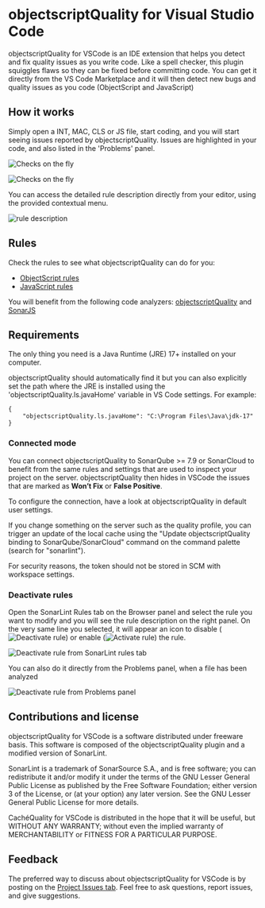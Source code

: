 # objectscriptQuality for Visual Studio Code

objectscriptQuality for VSCode is an IDE extension that helps you detect and fix quality issues as you write code. Like a spell checker,  this plugin  squiggles flaws so they can be fixed before committing code. You can get it directly from the VS Code Marketplace and it will then detect new bugs and quality issues as you code (ObjectScript and JavaScript)

## How it works

Simply open a INT, MAC, CLS or JS file, start coding, and you will start seeing issues reported by objectscriptQuality. Issues are highlighted in your code, and also listed in the 'Problems' panel.

![Checks on the fly](https://raw.githubusercontent.com/litesolutions/objectscriptquality-vscode/objectscriptquality/images/onthefly3.gif)

![Checks on the fly](https://raw.githubusercontent.com/litesolutions/objectscriptquality-vscode/objectscriptquality/images/onthefly2.gif)

You can access the detailed rule description directly from your editor, using the provided contextual menu.

![rule description](https://raw.githubusercontent.com/litesolutions/objectscriptquality-vscode/objectscriptquality/images/ruledescription.gif)

## Rules

Check the rules to see what objectscriptQuality can do for you:

- [ObjectScript rules](https://www.objectscriptQuality.com/docs/objectscriptquality-release/rules)
- [JavaScript rules](https://rules.sonarsource.com/javascript)

You will benefit from the following code analyzers: [objectscriptQuality](https://www.objectscriptQuality.com) and [SonarJS](https://redirect.sonarsource.com/plugins/javascript.html)

## Requirements

The only thing you need is a Java Runtime (JRE) 17+ installed on your computer.

objectscriptQuality should automatically find it but you can also explicitly set the path where the JRE is installed using the 'objectscriptQuality.ls.javaHome' variable in VS Code settings. For example:

    {
        "objectscriptQuality.ls.javaHome": "C:\Program Files\Java\jdk-17"
    }

### Connected mode

You can connect objectscriptQuality to SonarQube >= 7.9 or SonarCloud to benefit from the same rules and settings that are used to inspect your project on the server. objectscriptQuality then hides in VSCode the issues that are marked as **Won’t Fix** or **False Positive**.

To configure the connection, have a look at objectscriptQuality in default user settings.

If you change something on the server such as the quality profile, you can trigger an update of the local cache using the "Update objectscriptQuality binding to SonarQube/SonarCloud" command on the command palette (search for "sonarlint").

For security reasons, the token should not be stored in SCM with workspace settings.

### Deactivate rules

Open the SonarLint Rules tab on the Browser panel and select the rule you want to modify and you will see the rule description on the right panel. On the very same line you selected, it will appear an icon to disable (![Deactivate rule](https://raw.githubusercontent.com/litesolutions/objectscriptquality-vscode/objectscriptquality/images/vscode_extension_settings_rules_disable.png)) or enable (![Activate rule](https://raw.githubusercontent.com/litesolutions/objectscriptquality-vscode/objectscriptquality/images/vscode_extension_settings_rules_enable.png)) the rule.

![Deactivate rule from SonarLint rules tab](https://raw.githubusercontent.com/litesolutions/objectscriptquality-vscode/objectscriptquality/images/vscode_extension_sonarlint_rules_tab.png)

You can also do it directly from the Problems panel, when a file has been analyzed

![Deactivate rule from Problems panel](https://raw.githubusercontent.com/litesolutions/objectscriptquality-vscode/objectscriptquality/images/vscode_exclude_rule_from_list.png)

## Contributions and license

objectscriptQuality for VSCode is a software distributed under freeware basis. This software is composed of the objectscriptQuality plugin and a modified version of SonarLint.

SonarLint is a trademark of SonarSource S.A., and is free software; you can redistribute it and/or modify it under the terms of the GNU Lesser General Public License as published by the Free Software Foundation; either version 3 of the License, or (at your option) any later version. See the GNU Lesser General Public License for more details.

CachéQuality for VSCode is distributed in the hope that it will be useful, but WITHOUT ANY WARRANTY; without even the implied warranty of MERCHANTABILITY or FITNESS FOR A PARTICULAR PURPOSE.

## Feedback

The preferred way to discuss about objectscriptQuality for VSCode is by posting on the [Project Issues tab](https://github.com/litesolutions/objectscriptquality-vscode/issues). Feel free to ask questions, report issues, and give suggestions.